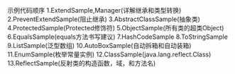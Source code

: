 示例代码顺序
1.ExtendSample,Manager(详解继承和类型转换)
2.PreventExtendSample(阻止继承)
3.AbstractClassSample(抽象类)
4.ProtectedSample(Protected修饰符)
5.ObjectSample(所有类的超类Object)
6.EqualsSample(equals方法书写建议)
7.HashCodeSample
8.ToStringSample
9.ListSample(泛型数组)
10.AutoBoxSample(自动拆箱和自动装箱)
11.EnumSample(枚举常量实例)
12.ClassSample(java.lang.reflect.Class)
13.ReflectSample(反射类的构造函数，域，和方法名)